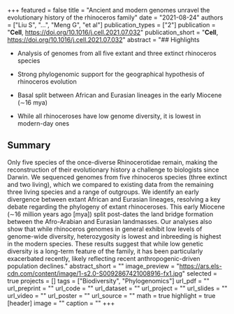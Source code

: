 +++
featured = false
title = "Ancient and modern genomes unravel the evolutionary history of the rhinoceros family"
date = "2021-08-24"
authors = ["Liu S", "...", "Meng G", "et al"]
publication_types = ["2"]
publication = "**Cell**, https://doi.org/10.1016/j.cell.2021.07.032"
publication_short = "**Cell**, https://doi.org/10.1016/j.cell.2021.07.032"
abstract = "## Highlights
- Analysis of genomes from all five extant and three extinct rhinoceros species

- Strong phylogenomic support for the geographical hypothesis of rhinoceros evolution

- Basal split between African and Eurasian lineages in the early Miocene (∼16 mya)

- While all rhinoceroses have low genome diversity, it is lowest in modern-day ones

## Summary
Only five species of the once-diverse Rhinocerotidae remain, making the reconstruction of their evolutionary history a challenge to biologists since Darwin. We sequenced genomes from five rhinoceros species (three extinct and two living), which we compared to existing data from the remaining three living species and a range of outgroups. We identify an early divergence between extant African and Eurasian lineages, resolving a key debate regarding the phylogeny of extant rhinoceroses. This early Miocene (∼16 million years ago [mya]) split post-dates the land bridge formation between the Afro-Arabian and Eurasian landmasses. Our analyses also show that while rhinoceros genomes in general exhibit low levels of genome-wide diversity, heterozygosity is lowest and inbreeding is highest in the modern species. These results suggest that while low genetic diversity is a long-term feature of the family, it has been particularly exacerbated recently, likely reflecting recent anthropogenic-driven population declines."
abstract_short = ""
image_preview = "https://ars.els-cdn.com/content/image/1-s2.0-S0092867421008916-fx1.jpg"
selected = true
projects = []
tags = ["Biodiversity", "Phylogenomics"]
url_pdf = ""
url_preprint = ""
url_code = ""
url_dataset = ""
url_project = ""
url_slides = ""
url_video = ""
url_poster = ""
url_source = ""
math = true
highlight = true
[header]
image = ""
caption = ""
+++
